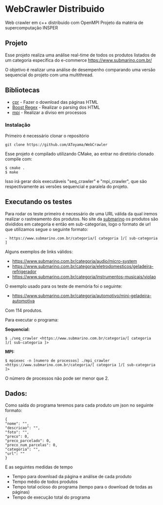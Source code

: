 # WebCrawler Distribuido
Web crawler em c++ distribuido com OpenMPI
Projeto da matéria de supercomputação
INSPER

## Projeto

Esse projeto realiza uma análise real-time de todos os produtos listados de um categoria específica do e-commerce https://www.submarino.com.br/

O objetivo é realizar uma análise de desempenho comparando uma versão sequencial do projeto com uma multithread.

## Bibliotecas

* [cpr](https://whoshuu.github.io/cpr/) - Fazer o download das páginas HTML
* [Boost Regex](https://theboostcpplibraries.com/boost.regex) - Realizar o parsing dos HTML
* [mpi](https://www.open-mpi.org/faq/?category=mpi-apps) - Realizar a diviso em processos

### Instalação

Primeiro é necessário clonar o repositório

```
git clone https://github.com/AToyama/WebCrawler 
```
Esse projeto é compilado utilizando CMake, ao entrar no diretório clonado compile com:

```
$ cmake .
$ make
```
Isso irá gerar dois executáveis "seq_crawler" e "mpi_crawler", que são respectivamente as versões sequencial e paralela do projeto.

## Executando os testes

Para rodar os teste primeiro é necessário de uma URL válida da qual iremos realizar o rastreamento dos produtos. No site da [submarino](https://www.submarino.com.br/) os produtos são divididos em categoria e então em sub-categorias, logo o formato de url que utilizamos segue o seguinte formato:


```
- https://www.submarino.com.br/categoria/[ categoria ]/[ sub-categoria ]
```

Alguns exemplos de links válidos:

- https://www.submarino.com.br/categoria/audio/micro-system
- https://www.submarino.com.br/categoria/eletrodomesticos/geladeira-refrigerador
- https://www.submarino.com.br/categoria/instrumentos-musicais/violao

O exemplo usado para os teste de memória foi o seguinte:

- https://www.submarino.com.br/categoria/automotivo/mini-geladeira-automotiva

Com 114 produtos.


Para executar o programa:

**Sequencial:**

```
$ ./seq_crawler <https://www.submarino.com.br/categoria/[ categoria ]/[ sub-categoria ]>
```

**MPI:**

```
$ mpiexec -n [numero de processos] ./mpi_crawler <https://www.submarino.com.br/categoria/[ categoria ]/[ sub-categoria ]>
```
O número de processos não pode ser menor que 2.

## Dados:

Como saída do programa teremos para cada produto um json no seguinte formato:

```
{
"nome": "",
"descricao": "",
"foto": "",
"preco": 0,
"preco_parcelado": 0,
"preco_num_parcelas": 0,
"categoria": "",
"url": ""
}
```

E as seguintes medidas de tempo

- Tempo para download da página e análise de cada produto
- Tempo médio de todos produtos
- Tempo total ocioso do programa (tempo para o download de todas as páginas)
- Tempo de execução total do programa
